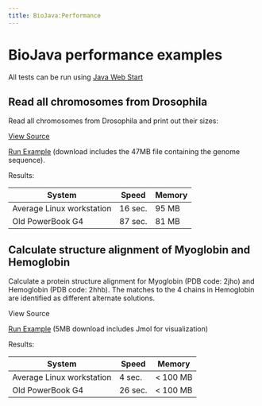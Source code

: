 ```yaml
---
title: BioJava:Performance
---
```


BioJava performance examples
============================

All tests can be run using [Java Web
Start](http://java.sun.com/products/javawebstart/)

Read all chromosomes from Drosophila
------------------------------------

Read all chromosomes from Drosophila and print out their sizes:

[View Source](BioJava:Performance:ReadDrosophila "wikilink")

[Run
Example](http://www.biojava.org/download/performance/biojava-test.jnlp)
(download includes the 47MB file containing the genome sequence).

Results:

| System                    | Speed   | Memory |
|---------------------------|---------|--------|
| Average Linux workstation | 16 sec. | 95 MB  |
| Old PowerBook G4          | 87 sec. | 81 MB  |

Calculate structure alignment of Myoglobin and Hemoglobin
---------------------------------------------------------

Calculate a protein structure alignment for Myoglobin (PDB code: 2jho)
and Hemoglobin (PDB code: 2hhb). The matches to the 4 chains in
Hemoglobin are identified as different alternate solutions.

View Source

[Run
Example](http://www.biojava.org/download/performance/biojava-structure-example1.jnlp)
(5MB download includes Jmol for visualization)

Results:

| System                    | Speed   | Memory    |
|---------------------------|---------|-----------|
| Average Linux workstation | 4 sec.  | \< 100 MB |
| Old PowerBook G4          | 26 sec. | \< 100 MB |


